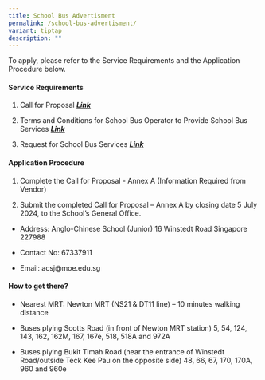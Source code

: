```yaml
---
title: School Bus Advertisment
permalink: /school-bus-advertisment/
variant: tiptap
description: ""
---
```

<p>To apply, please refer to the Service Requirements and the Application
Procedure below.</p>
<h4><strong>Service Requirements</strong></h4>
<ol data-tight="true" class="tight">
<li>
<p>Call for Proposal <strong><em><a href="/files/Call_for_Proposals__For_Single_Bus_Service__ACSJ.pdf" rel="noopener noreferrer nofollow" target="_blank">Link</a></em></strong>
</p>
</li>
<li>
<p>Terms and Conditions for School Bus Operator to Provide School Bus Services <strong><em><a href="/files/TC_for_School_Bus_Operator_to_Provide_School_Bus_Services__For_Single_Bus_Service__ACSJ.pdf" rel="noopener noreferrer nofollow" target="_blank">Link</a></em></strong>
</p>
</li>
<li>
<p>Request for School Bus Services <strong><em><a href="/files/Request_for_School_Bus_Service_and_TC_Governing_the_Requests_for_Services___For_Single_Bus_Service__ACSJ.pdf" rel="noopener noreferrer nofollow" target="_blank">Link</a></em></strong>
</p>
</li>
</ol>
<h4><strong>Application Procedure</strong></h4>
<ol data-tight="true" class="tight">
<li>
<p>Complete the Call for Proposal - Annex A (Information Required from Vendor)</p>
</li>
<li>
<p>Submit the completed Call for Proposal – Annex A by closing date 5 July
2024, to the School’s General Office.</p>
</li>
</ol>
<p></p>
<ul data-tight="true" class="tight">
<li>
<p>Address: Anglo-Chinese School (Junior) 16 Winstedt Road Singapore 227988</p>
</li>
<li>
<p>Contact No: 67337911</p>
</li>
<li>
<p>Email:&nbsp;<a rel="noopener noreferrer nofollow" target="_blank">acsj@moe.edu.sg</a>
</p>
</li>
</ul>
<h4><strong>How to get there?</strong></h4>
<ul data-tight="true" class="tight">
<li>
<p>Nearest MRT: Newton MRT (NS21 &amp; DT11 line) – 10 minutes walking distance</p>
</li>
<li>
<p>Buses plying Scotts Road (in front of Newton MRT station) 5, 54, 124,
143, 162, 162M, 167, 167e, 518, 518A and 972A</p>
</li>
<li>
<p>Buses plying Bukit Timah Road (near the entrance of Winstedt Road/outside
Teck Kee Pau on the opposite side) 48, 66, 67, 170, 170A, 960 and 960e</p>
</li>
</ul>
<p></p>
<p></p>